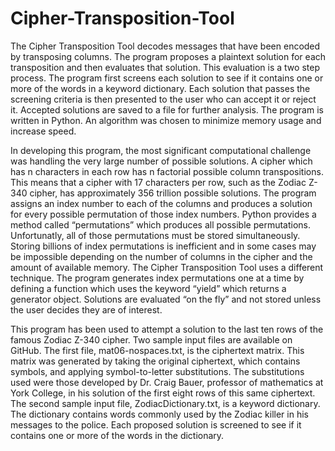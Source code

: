 # Cipher-Transposition-Tool

The Cipher Transposition Tool decodes messages that have been encoded by transposing columns. The program proposes a plaintext solution for each transposition and then evaluates that solution. This evaluation is a two step process. The program first screens each solution to see if it contains one or more of the words in a keyword dictionary. Each solution that passes the screening criteria is then presented to the user who can accept it or reject it. Accepted solutions are saved to a file for further analysis. The program is written in Python. An algorithm was chosen to minimize memory usage and increase speed. 

In developing this program, the most significant computational challenge was handling the very large number of possible solutions. A cipher which has n characters in each row has n factorial possible column transpositions. This means that a cipher with 17 characters per row, such as the Zodiac Z-340 cipher, has approximately 356 trillion possible solutions. The program assigns an index number to each of the columns and produces a solution for every possible permutation of those index numbers. Python provides a method called “permutations” which produces all possible permutations. Unfortunatly, all of those permutations must be stored simultaneously. Storing billions of index permutations is inefficient and in some cases may be impossible depending on the number of columns in the cipher and the amount of available memory. The Cipher Transposition Tool uses a different technique. The program generates index permutations one at a time by defining a function which uses the keyword “yield” which returns a generator object. Solutions are evaluated “on the fly” and not stored unless the user decides they are of interest.

This program has been used to attempt a solution to the last ten rows of the famous Zodiac Z-340 cipher. Two sample input files are available on GitHub. The first file, mat06-nospaces.txt, is the ciphertext matrix. This matrix was generated by taking the original ciphertext, which contains symbols, and applying symbol-to-letter substitutions. The substitutions used were those developed by Dr. Craig Bauer, professor of mathematics at York College, in his solution of the first eight rows of this same ciphertext. The second sample input file, ZodiacDictionary.txt, is a keyword dictionary. The dictionary contains words commonly used by the Zodiac killer in his messages to the police. Each proposed solution is screened to see if it contains one or more of the words in the dictionary.
